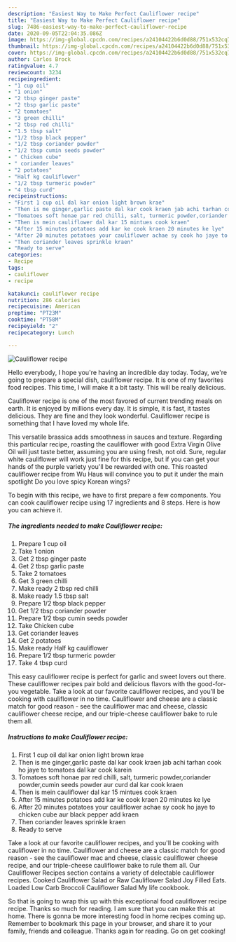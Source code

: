 ```yaml
---
description: "Easiest Way to Make Perfect Cauliflower recipe"
title: "Easiest Way to Make Perfect Cauliflower recipe"
slug: 7486-easiest-way-to-make-perfect-cauliflower-recipe
date: 2020-09-05T22:04:35.086Z
image: https://img-global.cpcdn.com/recipes/a24104422b6d0d88/751x532cq70/cauliflower-recipe-recipe-main-photo.jpg
thumbnail: https://img-global.cpcdn.com/recipes/a24104422b6d0d88/751x532cq70/cauliflower-recipe-recipe-main-photo.jpg
cover: https://img-global.cpcdn.com/recipes/a24104422b6d0d88/751x532cq70/cauliflower-recipe-recipe-main-photo.jpg
author: Carlos Brock
ratingvalue: 4.7
reviewcount: 3234
recipeingredient:
- "1 cup oil"
- "1 onion"
- "2 tbsp ginger paste"
- "2 tbsp garlic paste"
- "2 tomatoes"
- "3 green chilli"
- "2 tbsp red chilli"
- "1.5 tbsp salt"
- "1/2 tbsp black pepper"
- "1/2 tbsp coriander powder"
- "1/2 tbsp cumin seeds powder"
- " Chicken cube"
- " coriander leaves"
- "2 potatoes"
- "Half kg cauliflower"
- "1/2 tbsp turmeric powder"
- "4 tbsp curd"
recipeinstructions:
- "First 1 cup oil dal kar onion light brown krae"
- "Then is me ginger,garlic paste dal kar cook kraen jab achi tarhan cook ho jaye to tomatoes dal kar cook karein"
- "Tomatoes soft honae par red chilli, salt, turmeric powder,coriander powder,cumin seeds powder aur curd dal kar cook kraen"
- "Then is mein cauliflower dal kar 15 mintues cook kraen"
- "After 15 minutes potatoes add kar ke cook kraen 20 minutes ke lye"
- "After 20 minutes potatoes your cauliflower achae sy cook ho jaye to chicken cube aur black pepper add kraen"
- "Then coriander leaves sprinkle kraen"
- "Ready to serve"
categories:
- Recipe
tags:
- cauliflower
- recipe

katakunci: cauliflower recipe 
nutrition: 286 calories
recipecuisine: American
preptime: "PT23M"
cooktime: "PT58M"
recipeyield: "2"
recipecategory: Lunch

---
```



![Cauliflower recipe](https://img-global.cpcdn.com/recipes/a24104422b6d0d88/751x532cq70/cauliflower-recipe-recipe-main-photo.jpg)

Hello everybody, I hope you're having an incredible day today. Today, we're going to prepare a special dish, cauliflower recipe. It is one of my favorites food recipes. This time, I will make it a bit tasty. This will be really delicious.

Cauliflower recipe is one of the most favored of current trending meals on earth. It is enjoyed by millions every day. It is simple, it is fast, it tastes delicious. They are fine and they look wonderful. Cauliflower recipe is something that I have loved my whole life.

This versatile brassica adds smoothness in sauces and texture. Regarding this particular recipe, roasting the cauliflower with good Extra Virgin Olive Oil will just taste better, assuming you are using fresh, not old. Sure, regular white cauliflower will work just fine for this recipe, but if you can get your hands of the purple variety you&#39;ll be rewarded with one. This roasted cauliflower recipe from Wu Haus will convince you to put it under the main spotlight Do you love spicy Korean wings?


To begin with this recipe, we have to first prepare a few components. You can cook cauliflower recipe using 17 ingredients and 8 steps. Here is how you can achieve it.

<!--inarticleads1-->

##### The ingredients needed to make Cauliflower recipe:

1. Prepare 1 cup oil
1. Take 1 onion
1. Get 2 tbsp ginger paste
1. Get 2 tbsp garlic paste
1. Take 2 tomatoes
1. Get 3 green chilli
1. Make ready 2 tbsp red chilli
1. Make ready 1.5 tbsp salt
1. Prepare 1/2 tbsp black pepper
1. Get 1/2 tbsp coriander powder
1. Prepare 1/2 tbsp cumin seeds powder
1. Take  Chicken cube
1. Get  coriander leaves
1. Get 2 potatoes
1. Make ready Half kg cauliflower
1. Prepare 1/2 tbsp turmeric powder
1. Take 4 tbsp curd


This easy cauliflower recipe is perfect for garlic and sweet lovers out there. These cauliflower recipes pair bold and delicious flavors with the good-for-you vegetable. Take a look at our favorite cauliflower recipes, and you&#39;ll be cooking with cauliflower in no time. Cauliflower and cheese are a classic match for good reason - see the cauliflower mac and cheese, classic cauliflower cheese recipe, and our triple-cheese cauliflower bake to rule them all. 

<!--inarticleads2-->

##### Instructions to make Cauliflower recipe:

1. First 1 cup oil dal kar onion light brown krae
1. Then is me ginger,garlic paste dal kar cook kraen jab achi tarhan cook ho jaye to tomatoes dal kar cook karein
1. Tomatoes soft honae par red chilli, salt, turmeric powder,coriander powder,cumin seeds powder aur curd dal kar cook kraen
1. Then is mein cauliflower dal kar 15 mintues cook kraen
1. After 15 minutes potatoes add kar ke cook kraen 20 minutes ke lye
1. After 20 minutes potatoes your cauliflower achae sy cook ho jaye to chicken cube aur black pepper add kraen
1. Then coriander leaves sprinkle kraen
1. Ready to serve


Take a look at our favorite cauliflower recipes, and you&#39;ll be cooking with cauliflower in no time. Cauliflower and cheese are a classic match for good reason - see the cauliflower mac and cheese, classic cauliflower cheese recipe, and our triple-cheese cauliflower bake to rule them all. Our Cauliflower Recipes section contains a variety of delectable cauliflower recipes. Cooked Cauliflower Salad or Raw Cauliflower Salad Joy Filled Eats. Loaded Low Carb Broccoli Cauliflower Salad My life cookbook. 

So that is going to wrap this up with this exceptional food cauliflower recipe recipe. Thanks so much for reading. I am sure that you can make this at home. There is gonna be more interesting food in home recipes coming up. Remember to bookmark this page in your browser, and share it to your family, friends and colleague. Thanks again for reading. Go on get cooking!
